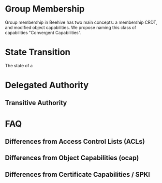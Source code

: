 # Group Membership

Group membership in Beehive has two main concepts: a membership CRDT, and modified object capabilities. We propose naming this class of capabilities "Convergent Capabilities".



# State Transition

The state of a 

# Delegated Authority

## Transitive Authority

# FAQ

## Differences from Access Control Lists (ACLs)

## Differences from Object Capabilities (ocap)

## Differences from Certificate Capabilities / SPKI
